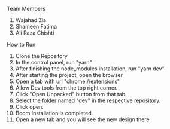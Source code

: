 Team Members

1. Wajahad Zia
2. Shameen Fatima
3. Ali Raza Chishti

How to Run

1. Clone the Repository
2. In the control panel, run "yarn"
3. After finishing the node_modules installation, run "yarn dev"
4. After starting the project, open the browser
5. Open a tab with url "chrome://extensions"
6. Allow Dev tools from the top right corner.
7. Click "Open Unpacked" button from that tab.
8. Select the folder named "dev" in the respective repository.
9. Click open.
10. Boom Installation is completed.
11. Open a new tab and you will see the new design there
